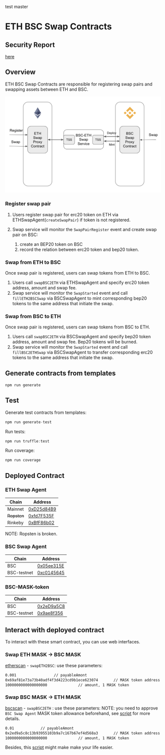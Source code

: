 test master
# ETH BSC Swap Contracts

## Security Report

[here](SecurityAssessment.pdf)

## Overview
ETH BSC Swap Contracts are responsible for registering swap pairs and swapping assets between ETH and BSC.

![](./assets/eth-bsc-swap.png)

### Register swap pair

1. Users register swap pair for erc20 token on ETH via ETHSwapAgent(`createSwapPair`) if token is not registered.
2. Swap service will monitor the `SwapPairRegister` event and create swap pair on BSC: 
    
    1. create an BEP20 token on BSC
    2. record the relation between erc20 token and bep20 token.

### Swap from ETH to BSC

Once swap pair is registered, users can swap tokens from ETH to BSC.

1. Users call `swapBSC2ETH` via ETHSwapAgent and specify erc20 token address, amount and swap fee.
2. Swap service will monitor the `SwapStarted` event and call `fillETH2BSCSwap` via BSCSwapAgent to mint corresponding bep20
tokens to the same address that initiate the swap.

### Swap from BSC to ETH

Once swap pair is registered, users can swap tokens from BSC to ETH.

1. Users call `swapBSC2ETH` via BSCSwapAgent and specify bep20 token address, amount and swap fee. Bep20 tokens will be burned.
2. Swap service will monitor the `SwapStarted` event and call `fillBSC2ETHSwap` via BSCSwapAgent to transfer corresponding erc20
   tokens to the same address that initiate the swap.

## Generate contracts from templates

```javascript
npm run generate
```

## Test

Generate test contracts from templates:
```javascript
npm run generate-test
```

Run tests:

```javascript
npm run truffle:test
```

Run coverage:

```javascript
npm run coverage
```

## Deployed Contract

### ETH Swap Agent

| Chain | Address |
| ----- | ------- |
| Mainnet | [0xD25d84B9](https://etherscan.io/address/0xD25d84B989bFaFC2C77aB1d4FA1a04FC0eea9D24) |
| ~~Ropsten~~ | [0xfd7F535F](https://ropsten.etherscan.io/address/0xfd7F535F3268D5e4FB7f756a617f3B8616f5B03A) |
| Rinkeby | [0xBfF86b02](https://rinkeby.etherscan.io/address/0xBfF86b0234CCe74FDCb9C8897b2e33f385dfA83D) |

NOTE: Ropsten is broken.

### BSC Swap Agent

| Chain | Address |
| ----- | ------- |
| BSC | [0x05ee315E](https://bscscan.com/address/0x05ee315E407C21a594f807D61d6CC11306D1F149) |
| BSC-testnet | [0xc0145645](https://testnet.bscscan.com/address/0xc01456454c10E8118BbD069edc8DcFa66bCCA96F) |

### BSC-MASK-token

| Chain | Address |
| ----- | ------- |
| BSC | [0x2eD9a5C8](https://bscscan.com/address/0x2eD9a5C8C13b93955103B9a7C167B67Ef4d568a3) |
| BSC-testnet | [0x9ae8f356](https://testnet.bscscan.com/address/0x9ae8f356db5448ffbc8e3496ff8ca85536fc6031) |

## Interact with deployed contract

To interact with these smart contract, you can use web interfaces.

### Swap ETH MASK -> BSC MASK

[etherscan](https://etherscan.io/address/0xD25d84B989bFaFC2C77aB1d4FA1a04FC0eea9D24#readContract) - `swapETH2BSC`: use these parameters:
```
0.001                 // payableAmont
0x69af81e73a73b40adf4f3d4223cd9b1ece623074       // MASK token address
1000000000000000000              // amount, 1 MASK token
```

### Swap BSC MASK -> ETH MASK

[bscscan](https://bscscan.com/address/0x05ee315E407C21a594f807D61d6CC11306D1F149#writeContract) - `swapBSC2ETH` : use these parameters:
NOTE: you need to approve `BSC Swap Agent` MASK token allowance beforehand, see [script](./utils/bridge_tools.md) for more details.

```
0.01            // payableAmont
0x2ed9a5c8c13b93955103b9a7c167b67ef4d568a3       // MASK token address
1000000000000000000              // amount, 1 MASK token
```

Besides, this [script](./utils/bridge_tools.md) might make make your life easier.
